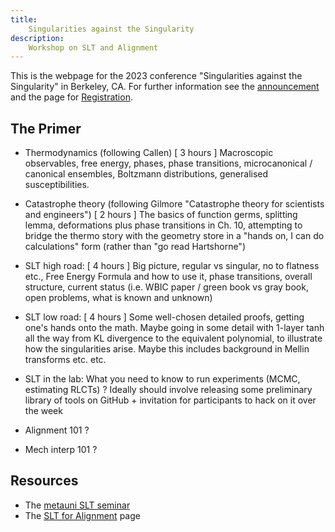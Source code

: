 ```yaml
---
title:
    Singularities against the Singularity
description:
    Workshop on SLT and Alignment
---
```


This is the webpage for the 2023 conference "Singularities against the Singularity" in Berkeley, CA. For further information see the [announcement](https://www.lesswrong.com/posts/HtxLbGvD7htCybLmZ/singularities-against-the-singularity-announcing-workshop-on) and the page for [Registration](https://docs.google.com/forms/d/e/1FAIpQLSfehQkokQeTd9KzRRhw9QsjNB25iOuTOrEeA-V93OW0zsUnlg/viewform?usp=sf_link).


## The Primer

- Thermodynamics (following Callen) [ 3 hours ] Macroscopic observables, free energy, phases, phase transitions, microcanonical / canonical ensembles, Boltzmann distributions, generalised susceptibilities.
- Catastrophe theory (following Gilmore "Catastrophe theory for scientists and engineers") [ 2 hours ] The basics of function germs, splitting lemma, deformations plus phase transitions in Ch. 10, attempting to bridge the thermo story with the geometry store in a "hands on, I can do calculations" form (rather than "go read Hartshorne")
- SLT high road: [ 4 hours ] Big picture, regular vs singular, no to flatness etc., Free Energy Formula and how to use it, phase transitions, overall structure, current status (i.e. WBIC paper / green book vs gray book, open problems, what is known and unknown)
- SLT low road: [ 4 hours ] Some well-chosen detailed proofs, getting one's hands onto the math. Maybe going in some detail with 1-layer tanh all the way from KL divergence to the equivalent polynomial, to illustrate how the singularities arise. Maybe this includes background in Mellin transforms etc. etc.
- SLT in the lab: What you need to know to run experiments (MCMC, estimating RLCTs) ? Ideally should involve releasing some preliminary library of tools on GitHub + invitation for participants to hack on it over the week

- Alignment 101 ?

- Mech interp 101 ?

## Resources

* The [metauni SLT seminar](https://www.metauni.org/slt)
* The [SLT for Alignment](https://www.metauni.org/slt/align) page
